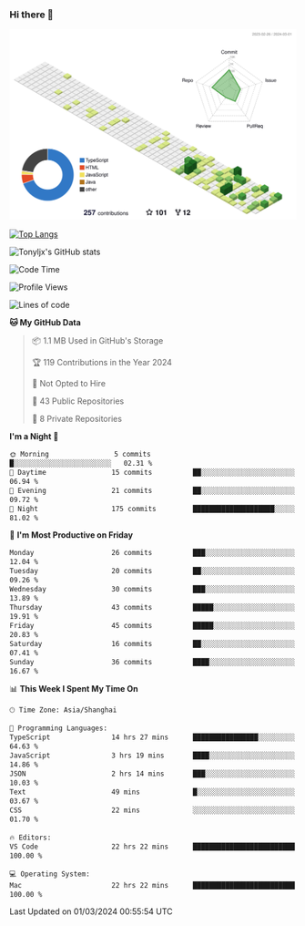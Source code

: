 ### Hi there 👋

![](./profile-3d-contrib/profile-green-animate.svg)

 

[![Top Langs](https://github-readme-stats.vercel.app/api/top-langs/?username=tonyljx)](https://github.com/anuraghazra/github-readme-stats)

![Tonyljx's GitHub stats](https://github-readme-stats.vercel.app/api?username=tonyljx&theme=default&show_icons=true)

 

<!--START_SECTION:waka-->
![Code Time](http://img.shields.io/badge/Code%20Time-178%20hrs%2045%20mins-blue)

![Profile Views](http://img.shields.io/badge/Profile%20Views-11-blue)

![Lines of code](https://img.shields.io/badge/From%20Hello%20World%20I%27ve%20Written-280.8%20thousand%20lines%20of%20code-blue)

**🐱 My GitHub Data** 

> 📦 1.1 MB Used in GitHub's Storage 
 > 
> 🏆 119 Contributions in the Year 2024
 > 
> 🚫 Not Opted to Hire
 > 
> 📜 43 Public Repositories 
 > 
> 🔑 8 Private Repositories 
 > 
**I'm a Night 🦉** 

```text
🌞 Morning                5 commits           █░░░░░░░░░░░░░░░░░░░░░░░░   02.31 % 
🌆 Daytime                15 commits          ██░░░░░░░░░░░░░░░░░░░░░░░   06.94 % 
🌃 Evening                21 commits          ██░░░░░░░░░░░░░░░░░░░░░░░   09.72 % 
🌙 Night                  175 commits         ████████████████████░░░░░   81.02 % 
```
📅 **I'm Most Productive on Friday** 

```text
Monday                   26 commits          ███░░░░░░░░░░░░░░░░░░░░░░   12.04 % 
Tuesday                  20 commits          ██░░░░░░░░░░░░░░░░░░░░░░░   09.26 % 
Wednesday                30 commits          ███░░░░░░░░░░░░░░░░░░░░░░   13.89 % 
Thursday                 43 commits          █████░░░░░░░░░░░░░░░░░░░░   19.91 % 
Friday                   45 commits          █████░░░░░░░░░░░░░░░░░░░░   20.83 % 
Saturday                 16 commits          ██░░░░░░░░░░░░░░░░░░░░░░░   07.41 % 
Sunday                   36 commits          ████░░░░░░░░░░░░░░░░░░░░░   16.67 % 
```


📊 **This Week I Spent My Time On** 

```text
🕑︎ Time Zone: Asia/Shanghai

💬 Programming Languages: 
TypeScript               14 hrs 27 mins      ████████████████░░░░░░░░░   64.63 % 
JavaScript               3 hrs 19 mins       ████░░░░░░░░░░░░░░░░░░░░░   14.86 % 
JSON                     2 hrs 14 mins       ███░░░░░░░░░░░░░░░░░░░░░░   10.03 % 
Text                     49 mins             █░░░░░░░░░░░░░░░░░░░░░░░░   03.67 % 
CSS                      22 mins             ░░░░░░░░░░░░░░░░░░░░░░░░░   01.70 % 

🔥 Editors: 
VS Code                  22 hrs 22 mins      █████████████████████████   100.00 % 

💻 Operating System: 
Mac                      22 hrs 22 mins      █████████████████████████   100.00 % 
```


 Last Updated on 01/03/2024 00:55:54 UTC
<!--END_SECTION:waka-->
